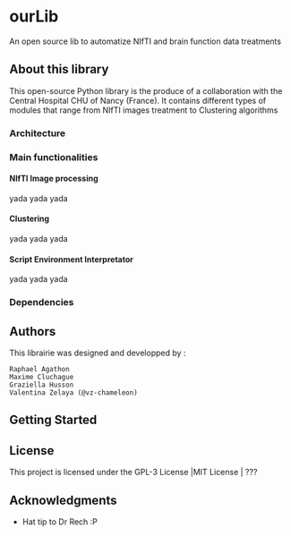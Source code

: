 # ourLib
An open source lib to automatize NIfTI and brain function data treatments 

## About this library
This open-source Python library is the produce of a collaboration with the Central Hospital CHU of Nancy (France).
It contains different types of modules that range from NIfTI images treatment to Clustering algorithms

### Architecture

### Main functionalities

#### 

#### NIfTI Image processing
yada yada yada
#### Clustering
yada yada yada 
#### Script Environment Interpretator
yada yada yada

### Dependencies
 
## Authors
This librairie was designed and developped by :
```
Raphael Agathon
Maxime Cluchague
Graziella Husson
Valentina Zelaya (@vz-chameleon)
```

## Getting Started


 
## License

This project is licensed under the GPL-3 License |MIT License | ???

## Acknowledgments

* Hat tip to Dr Rech :P
